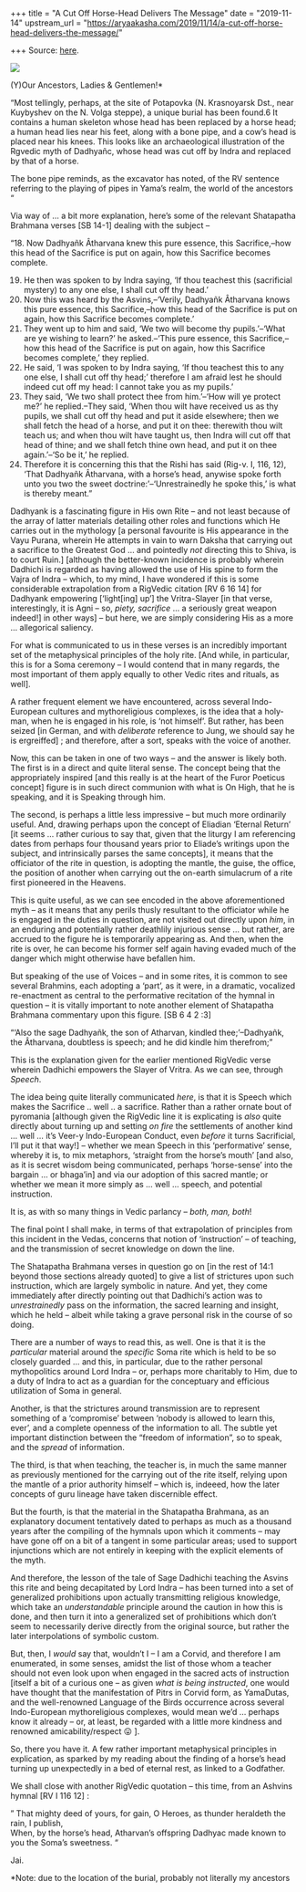 +++
title = "A Cut Off Horse-Head Delivers The Message"
date = "2019-11-14"
upstream_url = "https://aryaakasha.com/2019/11/14/a-cut-off-horse-head-delivers-the-message/"

+++
Source: [here](https://aryaakasha.com/2019/11/14/a-cut-off-horse-head-delivers-the-message/).

![](https://aryaakasha.files.wordpress.com/2019/11/images-54.jpg?w=476)

(Y)Our Ancestors, Ladies & Gentlemen!\*

“Most tellingly, perhaps, at the site of Potapovka (N. Krasnoyarsk Dst.,
near Kuybyshev on the N. Volga steppe), a unique burial has been found.6
It contains a human skeleton whose head has been replaced by a horse
head; a human head lies near his feet, along with a bone pipe, and a
cow’s head is placed near his knees. This looks like an archaeological
illustration of the Rgvedic myth of Dadhyañc, whose head was cut off by
Indra and replaced by that of a horse.

The bone pipe reminds, as the excavator has noted, of the RV sentence
referring to the playing of pipes in Yama’s realm, the world of the
ancestors “

Via way of … a bit more explanation, here’s some of the relevant
Shatapatha Brahmana verses \[SB 14-1\] dealing with the subject –

“18. Now Dadhyañk Âtharvana knew this pure essence, this Sacrifice,–how
this head of the Sacrifice is put on again, how this Sacrifice becomes
complete.

19. He then was spoken to by Indra saying, ‘If thou teachest this
    (sacrificial mystery) to any one else, I shall cut off thy head.’
20. Now this was heard by the Asvins,–‘Verily, Dadhyañk Âtharvana knows
    this pure essence, this Sacrifice,–how this head of the Sacrifice is
    put on again, how this Sacrifice becomes complete.’
21. They went up to him and said, ‘We two will become thy pupils.’–‘What
    are ye wishing to learn?’ he asked.–‘This pure essence, this
    Sacrifice,–how this head of the Sacrifice is put on again, how this
    Sacrifice becomes complete,’ they replied.
22. He said, ‘I was spoken to by Indra saying, ‘If thou teachest this to
    any one else, I shall cut off thy head;’ therefore I am afraid lest
    he should indeed cut off my head: I cannot take you as my pupils.’
23. They said, ‘We two shall protect thee from him.’–‘How will ye
    protect me?’ he replied.–They said, ‘When thou wilt have received us
    as thy pupils, we shall cut off thy head and put it aside elsewhere;
    then we shall fetch the head of a horse, and put it on thee:
    therewith thou wilt teach us; and when thou wilt have taught us,
    then Indra will cut off that head of thine; and we shall fetch thine
    own head, and put it on thee again.’–‘So be it,’ he replied.
24. Therefore it is concerning this that the Rishi has said (Rig-v. I,
    116, 12), ‘That Dadhyañk Âtharvana, with a horse’s head, anywise
    spoke forth unto you two the sweet doctrine:’–‘Unrestrainedly he
    spoke this,’ is what is thereby meant.”

Dadhyank is a fascinating figure in His own Rite – and not least because
of the array of latter materials detailing other roles and functions
which He carries out in the mythology \[a personal favourite is His
appearance in the Vayu Purana, wherein He attempts in vain to warn
Daksha that carrying out a sacrifice to the Greatest God … and pointedly
*not* directing this to Shiva, is to court Ruin.\] \[although the
better-known incidence is probably wherein Dadhichi is regarded as
having allowed the use of His spine to form the Vajra of Indra – which,
to my mind, I have wondered if this is some considerable extrapolation
from a RigVedic citation \[RV 6 16 14\] for Dadhyank empowering
\[‘light\[ing\] up’\] the Vritra-Slayer \[in that verse, interestingly,
it is Agni – so, *piety, sacrifice* … a seriously great weapon indeed!\]
in other ways\] – but here, we are simply considering His as a more …
allegorical saliency.

For what is communicated to us in these verses is an incredibly
important set of the metaphysical principles of the holy rite. \[And
while, in particular, this is for a Soma ceremony – I would contend that
in many regards, the most important of them apply equally to other Vedic
rites and rituals, as well\].

A rather frequent element we have encountered, across several
Indo-European cultures and mythoreligious complexes, is the idea that a
holy-man, when he is engaged in his role, is ‘not himself’. But rather,
has been seized \[in German, and with *deliberate* reference to Jung, we
should say he is ergreiffed\] ; and therefore, after a sort, speaks with
the voice of another.

Now, this can be taken in one of two ways – and the answer is likely
both. The first is in a direct and quite literal sense. The concept
being that the appropriately inspired \[and this really is at the heart
of the Furor Poeticus concept\] figure is in such direct communion with
what is On High, that he is speaking, and it is Speaking through him.

The second, is perhaps a little less impressive – but much more
ordinarily useful. And, drawing perhaps upon the concept of Eliadian
‘Eternal Return’ \[it seems … rather curious to say that, given that the
liturgy I am referencing dates from perhaps four thousand years prior to
Eliade’s writings upon the subject, and intrinsically parses the same
concepts\], it means that the officiator of the rite in question, is
adopting the mantle, the guise, the office, the position of another when
carrying out the on-earth simulacrum of a rite first pioneered in the
Heavens.

This is quite useful, as we can see encoded in the above aforementioned
myth – as it means that any perils thusly resultant to the officiator
while he is engaged in the duties in question, are not visited out
directly upon *him*, in an enduring and potentially rather deathlily
injurious sense … but rather, are accrued to the figure he is
temporarily appearing as. And then, when the rite is over, he can become
his former self again having evaded much of the danger which might
otherwise have befallen him.

But speaking of the use of Voices – and in some rites, it is common to
see several Brahmins, each adopting a ‘part’, as it were, in a dramatic,
vocalized re-enactment as central to the performative recitation of the
hymnal in question – it is vitally important to note another element of
Shatapatha Brahmana commentary upon this figure. \[SB 6 4 2 :3\]

“‘Also the sage Dadhyañk, the son of Atharvan, kindled thee;’–Dadhyañk,
the Âtharvana, doubtless is speech; and he did kindle him therefrom;”

This is the explanation given for the earlier mentioned RigVedic verse
wherein Dadhichi empowers the Slayer of Vritra. As we can see, through
*Speech*.

The idea being quite literally communicated *here*, is that it is Speech
which makes the Sacrifice .. well .. a sacrifice. Rather than a rather
ornate bout of pyromania \[although given the RigVedic line it is
explicating is *also* quite directly about turning up and setting *on
fire* the settlements of another kind … well … it’s Veer-y Indo-European
Conduct, even *before* it turns Sacrificial, I’ll put it that way!\] –
whether we mean Speech in this ‘performative’ sense, whereby it is, to
mix metaphors, ‘straight from the horse’s mouth’ \[and also, as it is
secret wisdom being communicated, perhaps ‘horse-sense’ into the bargain
… or bhaga’in\] and via our adoption of this sacred mantle; or whether
we mean it more simply as … well … speech, and potential instruction.

It is, as with so many things in Vedic parlancy – *both, man, both*!

The final point I shall make, in terms of that extrapolation of
principles from this incident in the Vedas, concerns that notion of
‘instruction’ – of teaching, and the transmission of secret knowledge on
down the line.

The Shatapatha Brahmana verses in question go on \[in the rest of 14:1
beyond those sections already quoted\] to give a list of strictures upon
such instruction, which are largely symbolic in nature. And yet, they
come immediately after directly pointing out that Dadhichi’s action was
to *unrestrainedly* pass on the information, the sacred learning and
insight, which he held – albeit while taking a grave personal risk in
the course of so doing.

There are a number of ways to read this, as well. One is that it is the
*particular* material around the *specific* Soma rite which is held to
be so closely guarded … and this, in particular, due to the rather
personal mythopolitics around Lord Indra – or, perhaps more charitably
to Him, due to a duty of Indra to act as a guardian for the conceptuary
and efficious utilization of Soma in general.

Another, is that the strictures around transmission are to represent
something of a ‘compromise’ between ‘nobody is allowed to learn this,
ever’, and a complete openness of the information to all. The subtle yet
important distinction between the “freedom of information”, so to speak,
and the *spread* of information.

The third, is that when teaching, the teacher is, in much the same
manner as previously mentioned for the carrying out of the rite itself,
relying upon the mantle of a prior authority himself – which is,
indeeed, how the later concepts of guru lineage have taken discernible
effect.

But the fourth, is that the material in the Shatapatha Brahmana, as an
explanatory document tentatively dated to perhaps as much as a thousand
years after the compiling of the hymnals upon which it comments – may
have gone off on a bit of a tangent in some particular areas; used to
support injunctions which are not entirely in keeping with the explicit
elements of the myth.

And therefore, the lesson of the tale of Sage Dadhichi teaching the
Asvins this rite and being decapitated by Lord Indra – has been turned
into a set of generalized prohibitions upon actually transmitting
religious knowledge, which take an *understandable* principle around the
caution in how this is done, and then turn it into a generalized set of
prohibitions which don’t seem to necessarily derive directly from the
original source, but rather the later interpolations of symbolic custom.

But, then, I *would* say that, wouldn’t I – I am a Corvid, and therefore
I am enumerated, in some senses, amidst the list of those whom a teacher
should not even look upon when engaged in the sacred acts of instruction
\[itself a bit of a curious one – as given *what is being instructed*,
one would have thought that the manifestation of Pitrs in Corvid form,
as YamaDutas, and the well-renowned Language of the Birds occurrence
across several Indo-European mythoreligious complexes, would mean we’d …
perhaps know it already – or, at least, be regarded with a little more
kindness and renowned amicability/respect 😛 \].

So, there you have it. A few rather important metaphysical principles in
explication, as sparked by my reading about the finding of a horse’s
head turning up unexpectedly in a bed of eternal rest, as linked to a
Godfather.

We shall close with another RigVedic quotation – this time, from an
Ashvins hymnal \[RV I 116 12\] :

” That mighty deed of yours, for gain, O Heroes, as thunder heraldeth
the rain, I publish,  
When, by the horse’s head, Atharvan’s offspring Dadhyac made known to
you the Soma’s sweetness. “

Jai.

\*Note: due to the location of the burial, probably not literally my
ancestors
